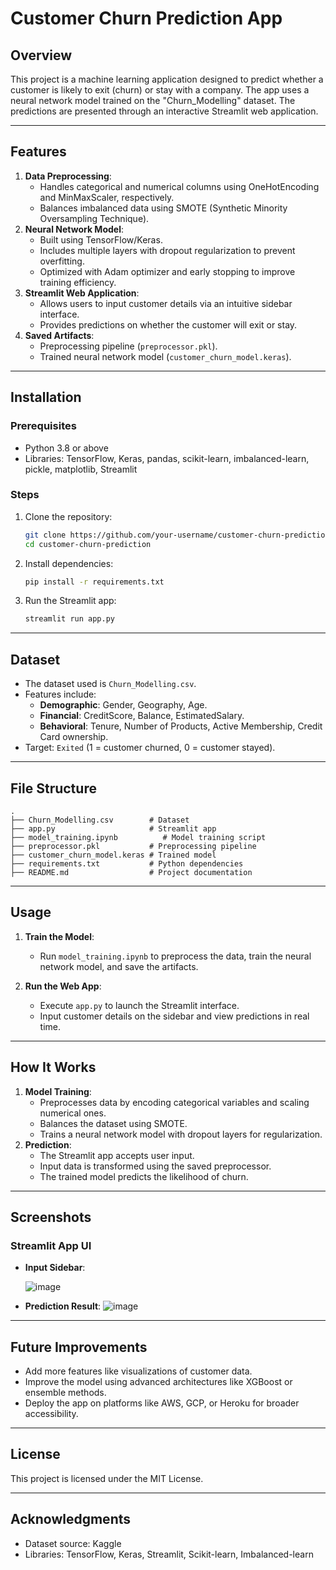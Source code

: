 # Customer Churn Prediction App

## Overview
This project is a machine learning application designed to predict whether a customer is likely to exit (churn) or stay with a company. The app uses a neural network model trained on the "Churn_Modelling" dataset. The predictions are presented through an interactive Streamlit web application.

---

## Features
1. **Data Preprocessing**:
   - Handles categorical and numerical columns using OneHotEncoding and MinMaxScaler, respectively.
   - Balances imbalanced data using SMOTE (Synthetic Minority Oversampling Technique).
2. **Neural Network Model**:
   - Built using TensorFlow/Keras.
   - Includes multiple layers with dropout regularization to prevent overfitting.
   - Optimized with Adam optimizer and early stopping to improve training efficiency.
3. **Streamlit Web Application**:
   - Allows users to input customer details via an intuitive sidebar interface.
   - Provides predictions on whether the customer will exit or stay.
4. **Saved Artifacts**:
   - Preprocessing pipeline (`preprocessor.pkl`).
   - Trained neural network model (`customer_churn_model.keras`).

---

## Installation
### Prerequisites
- Python 3.8 or above
- Libraries: TensorFlow, Keras, pandas, scikit-learn, imbalanced-learn, pickle, matplotlib, Streamlit

### Steps
1. Clone the repository:
   ```bash
   git clone https://github.com/your-username/customer-churn-prediction.git
   cd customer-churn-prediction
   ```
2. Install dependencies:
   ```bash
   pip install -r requirements.txt
   ```
3. Run the Streamlit app:
   ```bash
   streamlit run app.py
   ```

---

## Dataset
- The dataset used is `Churn_Modelling.csv`.
- Features include:
  - **Demographic**: Gender, Geography, Age.
  - **Financial**: CreditScore, Balance, EstimatedSalary.
  - **Behavioral**: Tenure, Number of Products, Active Membership, Credit Card ownership.
- Target: `Exited` (1 = customer churned, 0 = customer stayed).

---

## File Structure
```
.
├── Churn_Modelling.csv        # Dataset
├── app.py                     # Streamlit app
├── model_training.ipynb          # Model training script
├── preprocessor.pkl           # Preprocessing pipeline
├── customer_churn_model.keras # Trained model
├── requirements.txt           # Python dependencies
├── README.md                  # Project documentation
```

---

## Usage
1. **Train the Model**:
   - Run `model_training.ipynb` to preprocess the data, train the neural network model, and save the artifacts.
     
2. **Run the Web App**:
   - Execute `app.py` to launch the Streamlit interface.
   - Input customer details on the sidebar and view predictions in real time.

---

## How It Works
1. **Model Training**:
   - Preprocesses data by encoding categorical variables and scaling numerical ones.
   - Balances the dataset using SMOTE.
   - Trains a neural network model with dropout layers for regularization.
2. **Prediction**:
   - The Streamlit app accepts user input.
   - Input data is transformed using the saved preprocessor.
   - The trained model predicts the likelihood of churn.

---


## Screenshots
### Streamlit App UI
- **Input Sidebar**:
  
  ![image](https://github.com/user-attachments/assets/d0eb0ed0-0d6f-420f-9528-566335343dbd)
- **Prediction Result**:
  ![image](https://github.com/user-attachments/assets/015e7157-6bf1-49e6-bfbb-a5b72e275238)


---

## Future Improvements
- Add more features like visualizations of customer data.
- Improve the model using advanced architectures like XGBoost or ensemble methods.
- Deploy the app on platforms like AWS, GCP, or Heroku for broader accessibility.

---


## License
This project is licensed under the MIT License.

---

## Acknowledgments
- Dataset source: Kaggle
- Libraries: TensorFlow, Keras, Streamlit, Scikit-learn, Imbalanced-learn

